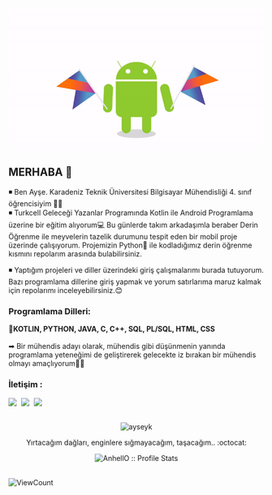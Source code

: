 <p align="center">
  <img src="https://github.com/ayseyk/ayseyk/blob/main/android.gif" width="500">
</p>

## MERHABA 👋
◾ Ben Ayşe. Karadeniz Teknik Üniversitesi Bilgisayar Mühendisliği 4. sınıf öğrencisiyim 👩‍💻 <br>
◾ Turkcell Geleceği Yazanlar Programında Kotlin ile Android Programlama üzerine bir eğitim alıyorum💻 Bu günlerde takım arkadaşımla beraber Derin Öğrenme ile meyvelerin tazelik durumunu tespit eden bir mobil proje üzerinde çalışıyorum. Projemizin Python🐍 ile kodladığımız derin öğrenme kısmını repolarım arasında bulabilirsiniz.

◾ Yaptığım projeleri ve diller üzerindeki giriş çalışmalarımı burada tutuyorum. Bazı programlama dillerine giriş yapmak ve yorum satırlarıma maruz kalmak için repolarımı inceleyebilirsiniz.😊 <br>


### Programlama Dilleri:
<p align="left">
  📌<b>KOTLIN, PYTHON, JAVA, C, C++, SQL, PL/SQL, HTML, CSS </b> <br><br>
➡ Bir mühendis adayı olarak, mühendis gibi düşünmenin yanında programlama yeteneğimi de geliştirerek gelecekte iz bırakan bir mühendis olmayı amaçlıyorum🐱‍💻
</p>

### İletişim :
<p align="center">
  <a href="mailto:ayseyalcinkaya99@gmail.com" target="_blank"><img width="25px" align="left" src="https://cdn.jsdelivr.net/npm/simple-icons@v3/icons/gmail.svg"/></a>
  <a href="https://www.linkedin.com/in/ayse-yalcinkaya/" target="_blank"><img width="25px" align="left" src="https://cdn.jsdelivr.net/npm/simple-icons@v3/icons/linkedin.svg"/></a>
  <a href="https://www.youtube.com/channel/UCV-Hwa7o7aMxOjoydebiF-A" target="_blank"><img width="35px" align="left" src="https://play-lh.googleusercontent.com/lMoItBgdPPVDJsNOVtP26EKHePkwBg-PkuY9NOrc-fumRtTFP4XhpUNk_22syN4Datc"/></a>
</p>
    
<br>
<br>
    
<p align="center">
  <img src="https://github-readme-stats.vercel.app/api/top-langs/?username=ayseyk&layout=compact" alt="ayseyk" /></p>


<p align="center">Yırtacağım dağları, enginlere sığmayacağım, taşacağım.. :octocat:</p>



<p align="center"><img src="https://github-readme-stats.vercel.app/api?username=ayseyk&show_icons=true&theme=synthwave" alt="AnhellO :: Profile Stats" /></p><br>
<img alt="ViewCount" src="https://views.whatilearened.today/views/github/ayseyk/ayseyk.svg" />



<!--
[![Top Langs](https://github-readme-stats.vercel.app/api/top-langs/?username=ayseyk)](https://github.com/ayseyk/github-readme-stats)
[![Anurag's GitHub stats](https://github-readme-stats.vercel.app/api?username=ayseyk)](https://github.com/ayseyk/github-readme-stats)
-->

<!--
**ayseyk/ayseyk** is a ✨ _special_ ✨ repository because its `README.md` (this file) appears on your GitHub profile.
Here are some ideas to get you started:

- 🔭 I’m currently working on ...
- 🌱 I’m currently learning ...
- 👯 I’m looking to collaborate on ...
- 🤔 I’m looking for help with ...
- 💬 Ask me about ...
- 📫 How to reach me: ...
- 😄 Pronouns: ...
- ⚡ Fun fact: ...
-->
